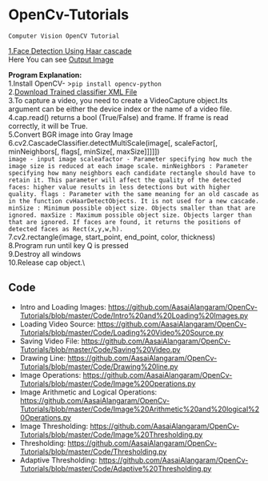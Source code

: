 # OpenCv-Tutorials
`Computer Vision OpenCV Tutorial`

[1.Face Detection Using Haar cascade](https://github.com/AasaiAlangaram/OpenCv-Tutorials/blob/master/Face%20detection/Face%20Detection%20using%20Haar%20Cascade%20OpenCv.py)\
Here You can see [Output Image](https://github.com/AasaiAlangaram/OpenCv-Tutorials/blob/master/Images/Face%20Detection%20Haar%20Cascade.PNG)

**Program Explanation:**\
1.Install OpenCV- >`pip install opencv-python`\
2.[Download Trained classifier XML File]( https://raw.githubusercontent.com/opencv/opencv/master/data/haarcascades/haarcascade_frontalface_default.xml)\
3.To capture a video, you need to create a VideoCapture object.Its argument can be either the device index or the name of a video file.\
4.cap.read() returns a bool (True/False) and frame. If frame is read correctly, it will be True.\
5.Convert BGR image into Gray Image\
6.cv2.CascadeClassifier.detectMultiScale(image[, scaleFactor[, minNeighbors[, flags[, minSize[, maxSize]]]]]) \
`image - input image
scaleafactor - Parameter specifying how much the image size is reduced at each image scale.
minNeighbors : Parameter specifying how many neighbors each candidate rectangle should have to retain it. This parameter will affect the quality of the detected faces: higher value results in less detections but with higher quality.
flags : Parameter with the same meaning for an old cascade as in the function cvHaarDetectObjects. It is not used for a new cascade.
minSize : Minimum possible object size. Objects smaller than that are ignored.
maxSize : Maximum possible object size. Objects larger than that are ignored.
If faces are found, it returns the positions of detected faces as Rect(x,y,w,h).`\
7.cv2.rectangle(image, start_point, end_point, color, thickness)\
8.Program run until key Q is pressed\
9.Destroy all windows\
10.Release cap object.\

## Code
* Intro and Loading Images: <https://github.com/AasaiAlangaram/OpenCv-Tutorials/blob/master/Code/Intro%20and%20Loading%20Images.py>
* Loading Video Source: <https://github.com/AasaiAlangaram/OpenCv-Tutorials/blob/master/Code/Loading%20Video%20Source.py>
* Saving Video File: <https://github.com/AasaiAlangaram/OpenCv-Tutorials/blob/master/Code/Saving%20Video.py>
* Drawing Line: <https://github.com/AasaiAlangaram/OpenCv-Tutorials/blob/master/Code/Drawing%20line.py>
* Image Operations: <https://github.com/AasaiAlangaram/OpenCv-Tutorials/blob/master/Code/Image%20Operations.py>
* Image Arithmetic and Logical Operations: <https://github.com/AasaiAlangaram/OpenCv-Tutorials/blob/master/Code/Image%20Arithmetic%20and%20logical%20Operations.py>
* Image Thresholding: <https://github.com/AasaiAlangaram/OpenCv-Tutorials/blob/master/Code/Image%20Thresholding.py>
* Thresholding: <https://github.com/AasaiAlangaram/OpenCv-Tutorials/blob/master/Code/Thresholding.py>
* Adaptive Thresholding: <https://github.com/AasaiAlangaram/OpenCv-Tutorials/blob/master/Code/Adaptive%20Thresholding.py>
